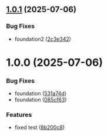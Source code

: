 ## [1.0.1](https://github.com/sunamo/sureact19/compare/v1.0.0...v1.0.1) (2025-07-06)


### Bug Fixes

* foundation2 ([2c3e342](https://github.com/sunamo/sureact19/commit/2c3e342244e648f88c45afc9fb5e9a20e5664185))

# 1.0.0 (2025-07-06)


### Bug Fixes

* foundation ([531a74d](https://github.com/sunamo/sureact19/commit/531a74dba378e5b66a4747d07b6bd9c8789dd1f4))
* foundation ([085cf63](https://github.com/sunamo/sureact19/commit/085cf63f2c40d81d9321e5590caf91684a5520ef))


### Features

* fixed test ([8b200c8](https://github.com/sunamo/sureact19/commit/8b200c884deccb9c653d7cef717a6dcc4c1c76ee))
